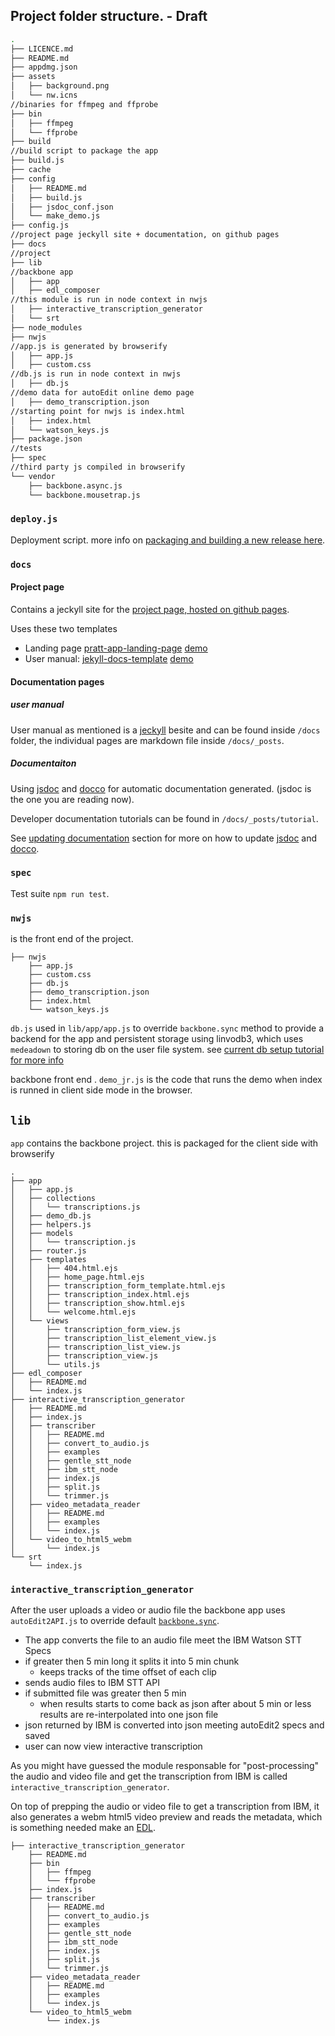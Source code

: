 ## Project folder structure. - Draft  

```bash
.
├── LICENCE.md
├── README.md
├── appdmg.json
├── assets
│   ├── background.png
│   └── nw.icns
//binaries for ffmpeg and ffprobe 
├── bin
│   ├── ffmpeg
│   └── ffprobe
├── build
//build script to package the app
├── build.js
├── cache
├── config
│   ├── README.md
│   ├── build.js
│   ├── jsdoc_conf.json
│   └── make_demo.js
├── config.js
//project page jeckyll site + documentation, on github pages
├── docs
//project 
├── lib
//backbone app 
│   ├── app
│   ├── edl_composer
//this module is run in node context in nwjs
│   ├── interactive_transcription_generator
│   └── srt
├── node_modules
├── nwjs
//app.js is generated by browserify 
│   ├── app.js
│   ├── custom.css
//db.js is run in node context in nwjs
│   ├── db.js
//demo data for autoEdit online demo page
│   ├── demo_transcription.json
//starting point for nwjs is index.html 
│   ├── index.html
│   └── watson_keys.js
├── package.json
//tests
├── spec
//third party js compiled in browserify
└── vendor
    ├── backbone.async.js
    └── backbone.mousetrap.js

```


### `deploy.js`

Deployment script. more info on [packaging and building a new release here](/jsdoc_docs/tutorial-deployment.html).

### `docs` 

#### Project page
Contains a jeckyll site for the [project page, hosted on github pages](https://opennewslabs.github.io/autoEdit_2/).

Uses these two templates

- Landing page [pratt-app-landing-page](http://blacktie.co/2013/10/pratt-app-landing-page/) [demo](http://blacktie.co/demo/pratt)
- User manual: [jekyll-docs-template](https://github.com/bruth/jekyll-docs-template) [demo](http://bruth.github.io/jekyll-docs-template)

#### Documentation pages

##### user manual 

User manual as mentioned is a [jeckyll][jeckyll] besite and can be found inside `/docs` folder, the individual pages are markdown file inside `/docs/_posts`. 

##### Documentaiton
Using [jsdoc][jsdoc] and [docco][docco] for automatic documentation generated. (jsdoc is the one you are reading now). 

Developer documentation tutorials can be found in `/docs/_posts/tutorial`.

See [updating documentation](/jsdoc_docs/tutorial-updating_the_documentation.html) section for more on how to update [jsdoc][jsdoc] and [docco][docco]. 


### `spec`
Test suite `npm run test`.

### `nwjs`
is the front end of the project.

```
├── nwjs
	├── app.js
	├── custom.css
	├── db.js
	├── demo_transcription.json
	├── index.html
	└── watson_keys.js
```

`db.js` used in `lib/app/app.js` to override `backbone.sync` method to provide a backend for the app and persistent storage using linvodb3, which uses `medeadown` to storing db on the user file system. see [current db setup tutorial for more info](/jsdoc_docs/current_db_setup.html)


backbone front end . `demo_jr.js` is the code that runs the demo when index is runned in client side mode in the browser.

## `lib`
`app` contains the backbone project. this is packaged for the client side with browserify 

```
.
├── app
│   ├── app.js
│   ├── collections
│   │   └── transcriptions.js
│   ├── demo_db.js
│   ├── helpers.js
│   ├── models
│   │   └── transcription.js
│   ├── router.js
│   ├── templates
│   │   ├── 404.html.ejs
│   │   ├── home_page.html.ejs
│   │   ├── transcription_form_template.html.ejs
│   │   ├── transcription_index.html.ejs
│   │   ├── transcription_show.html.ejs
│   │   └── welcome.html.ejs
│   └── views
│       ├── transcription_form_view.js
│       ├── transcription_list_element_view.js
│       ├── transcription_list_view.js
│       ├── transcription_view.js
│       └── utils.js
├── edl_composer
│   ├── README.md
│   └── index.js
├── interactive_transcription_generator
│   ├── README.md
│   ├── index.js
│   ├── transcriber
│   │   ├── README.md
│   │   ├── convert_to_audio.js
│   │   ├── examples
│   │   ├── gentle_stt_node
│   │   ├── ibm_stt_node
│   │   ├── index.js
│   │   ├── split.js
│   │   └── trimmer.js
│   ├── video_metadata_reader
│   │   ├── README.md
│   │   ├── examples
│   │   └── index.js
│   └── video_to_html5_webm
│       └── index.js
└── srt
    └── index.js
```


### `interactive_transcription_generator`

After the user uploads a video or audio file the backbone app uses `autoEdit2API.js` to override default [`backbone.sync`][backbonesync].
 
- The app converts the file to an audio file meet the IBM Watson STT Specs
- if greater then 5 min long it splits it into 5 min chunk 
	- keeps tracks of the time offset of each clip 
- sends audio files to IBM STT API
- if submitted file was greater then 5 min
	- when results starts to come back as json after about 5 min or less results are re-interpolated into one json file
- json returned by IBM is converted into json meeting autoEdit2 specs and saved
- user can now view interactive transcription


As you might have guessed the module responsable for "post-processing" the audio and video file and get the transcription from IBM is called `interactive_transcription_generator`.

On top of prepping the audio or video file to get a transcription from IBM, it also generates a webm html5 video preview and reads the metadata, which is something needed make an [EDL][edl].


```
├── interactive_transcription_generator
	├── README.md
	├── bin
	│   ├── ffmpeg
	│   └── ffprobe
	├── index.js
	├── transcriber
	│   ├── README.md
	│   ├── convert_to_audio.js
	│   ├── examples
	│   ├── gentle_stt_node
	│   ├── ibm_stt_node
	│   ├── index.js
	│   ├── split.js
	│   └── trimmer.js
	├── video_metadata_reader
	│   ├── README.md
	│   ├── examples
	│   └── index.js
	└── video_to_html5_webm
	    └── index.js
```

[nwjs]: http://docs.nwjs.io/en/latest/For%20Users/Getting%20Started/
[node]:https://nodejs.org/en/
[backbone]:http://backbonejs.org/
[usermanual]:/user_manual/usage.html
[backbonesync]:http://backbonejs.org/#Sync
[edl]:/jsdoc_docs/tutorial-EDL_format.html
[autoEdit2Github]:https://github.com/OpenNewsLabs/autoEdit_2
[jeckyll]:https://jekyllrb.com/ 
[jsdoc]:http://usejsdoc.org/
[docco]:https://jashkenas.github.io/docco/